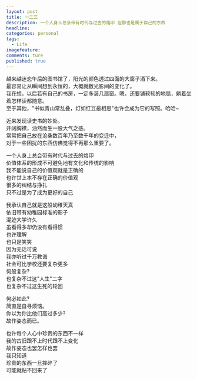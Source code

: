```yaml
---
layout: post
title: 一二三
description: 一个人身上总会带有时代与过去的烙印 但那也是属于自己的东西  
headline: 
categories: personal
tags: 
  - Life
imagefeature: 
comments: ture
published: true
---
```


越来越迷恋午后的图书馆了，阳光的颜色透过四面的大窗子洒下来。  
最容易让从瞬间想到永恒的，大概就数光影间的变化了。  
我在想，以后若有自己的书房，一定多装几扇窗。嗯，还要铺软软的地毯，躺着坐着怎样读都随意。  
至于其他，"书似青山常乱叠，灯如红豆最相思"也许会成为它的写照。哈哈~  

近来发现读史书的妙处。  
开阔胸襟，油然而生一股大气之感。  
常常把自己放在沧桑数百年乃至数千年的变迁中，  
对于一些困扰的东西仿佛觉得不再那么重要了。  

一个人身上总会带有时代与过去的烙印  
价值体系的形成不可避免地有文化和传统的影响  
我不能说自己的价值观就是正确的  
也许世上本不存在正确的价值观  
很多的纠结与挣扎  
只不过是为了成为更好的自己  

我承认自己就是这般幼稚天真  
依旧带有幼稚园标准的影子  
混迹大学许久  
虽看得多却仍没有看得惯  
也许理解  
也只是笑笑  
因为无话可说  
我亦听过千万教诲  
社会可比学校还要复杂更多  
何般复杂?  
也复杂不过这"人生"二字  
也复杂不过这生死的轮回  

何必如此?  
简直是自寻烦恼。  
你以为你比他们高过多少?  
故作姿态而已。  

也许每个人心中珍贵的东西不一样  
我的古旧跟不上时代跟不上变化  
故作姿态也罢怎样也罢  
我只知道  
珍贵的东西一旦摔碎了  
可能就粘不回来了  
